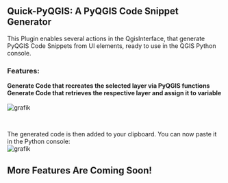 ## Quick-PyQGIS: A PyQGIS Code Snippet Generator

This Plugin enables several actions in the QgisInterface, that generate PyQGIS Code Snippets from UI elements, ready to use in the QGIS Python console.

### Features:
**Generate Code that recreates the selected layer via PyQGIS functions**
<br>
**Generate Code that retrieves the respective layer and assign it to variable**
<br><br>
![grafik](https://github.com/user-attachments/assets/c35c3dd7-8566-4b23-a4bf-c627c3a7ddd3)

<br>

The generated code is then added to your clipboard. You can now paste it in the Python console:<br>
![grafik](https://github.com/user-attachments/assets/ea1c3688-7319-4e9a-b8c7-13e64b6722cf)


## More Features Are Coming Soon!


